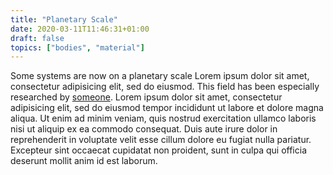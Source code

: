 ```yaml
---
title: "Planetary Scale"
date: 2020-03-11T11:46:31+01:00
draft: false
topics: ["bodies", "material"]
---
```


Some systems are now on a planetary scale Lorem ipsum dolor sit amet, consectetur adipisicing elit, sed do eiusmod.
This field has been especially researched by [someone](http://paul-heinicker.com). Lorem ipsum dolor sit amet, consectetur adipisicing elit, sed do eiusmod
tempor incididunt ut labore et dolore magna aliqua. Ut enim ad minim veniam,
quis nostrud exercitation ullamco laboris nisi ut aliquip ex ea commodo
consequat. Duis aute irure dolor in reprehenderit in voluptate velit esse
cillum dolore eu fugiat nulla pariatur. Excepteur sint occaecat cupidatat non
proident, sunt in culpa qui officia deserunt mollit anim id est laborum.